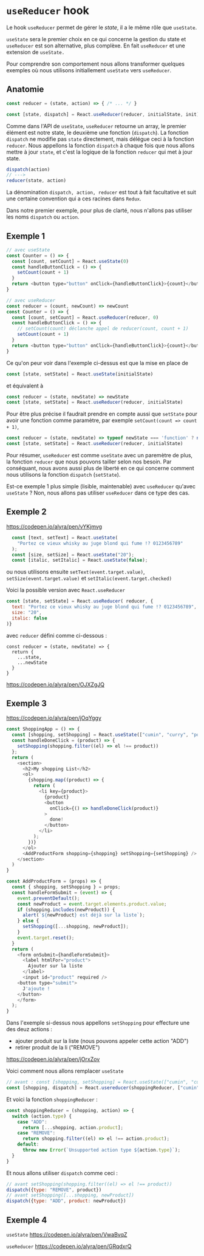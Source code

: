 # `useReducer` hook

Le hook `useReducer` permet de gérer le *state*, il a le même rôle que `useState`. 

`useState` sera le premier choix en ce qui concerne la gestion du state et `useReducer` est son alternative, plus complèxe. En fait `useReducer` et une extension de `useState.`

Pour comprendre son comportement nous allons transformer quelques exemples où nous utilisons initiallement `useState` vers `useReducer`. 

## Anatomie

```javascript
const reducer = (state, action) => { /* ... */ }

const [state, dispatch] = React.useReducer(reducer, initialState, init)
```


Comme dans l'API de `useState`, `useReducer` retourne un array, le premier élément est notre state, le deuxième une fonction (`dispatch`). La fonction `dispatch` ne modifie pas `state` directement, mais délégue ceci à la fonction `reducer`. Nous appellons la fonction `dispatch` à chaque fois que nous allons mettre à jour `state`, et c'est la logique de la fonction `reducer` qui met à jour state. 

```javascript
dispatch(action) 
// --->
reducer(state, action)
```

La dénomination `dispatch, action, reducer` est tout à fait facultative et suit une certaine convention qui a ces racines dans `Redux`. 

Dans notre premier exemple, pour plus de clarté, nous n'allons pas utiliser les noms `dispatch` ou `action`.

## Exemple 1

```javascript
// avec useState
const Counter = () => {
  const [count, setCount] = React.useState(0)
  const handleButtonClick = () => {
    setCount(count + 1)
  }
  return <button type="button" onClick={handleButtonClick}>{count}</button>
}
```


```javascript
// avec useReducer
const reducer = (count, newCount) => newCount
const Counter = () => {
  const [count, setCount] = React.useReducer(reducer, 0)
  const handleButtonClick = () => {
    // setCount(count) déclanche appel de reducer(count, count + 1)
    setCount(count + 1)
  }
  return <button type="button" onClick={handleButtonClick}>{count}</button>
}
```

Ce qu'on peur voir dans l'exemple ci-dessus est que la mise en place de

```javascript
const [state, setState] = React.useState(initialState)
```

et équivalent à 

```javascript
const reducer = (state, newState) => newState
const [state, setState] = React.useReducer(reducer, initialState)
```

Pour être plus précise il faudrait prendre en compte aussi que `setState` pour avoir une fonction comme paramètre, par exemple `setCount(count => count + 1)`, 

```javascript
const reducer = (state, newState) => typeof newState === 'function' ? newState(state) : newState
const [state, setState] = React.useReducer(reducer, initialState)
```

Pour résumer, `useReducer` est comme `useState` avec un paremètre de plus, la fonction `reducer` que nous pouvons tailler selon nos besoin. Par conséquant, nous avons aussi plus de liberté  en ce qui concerne comment nous utilisons la fonction `dispatch` (`setState`).

Est-ce exemple 1 plus simple (lisible, maintenable) avec `useReducer` qu'avec `useState` ? Non, nous allons pas utiliser `useReducer` dans ce type des cas.


## Exemple 2

https://codepen.io/alyra/pen/vYKjmvg

```javascript
  const [text, setText] = React.useState(
    "Portez ce vieux whisky au juge blond qui fume !? 0123456789"
  );
  const [size, setSize] = React.useState("20");
  const [italic, setItalic] = React.useState(false);
```

ou nous utilisons ensuite `setText(event.target.value)`, `setSize(event.target.value)` et `setItalic(event.target.checked)`

Voici la possible version avec `React.useReducer`

```javascript
const [state, setState] = React.useReducer( reducer, {
  text: "Portez ce vieux whisky au juge blond qui fume !? 0123456789",
  size: "20",
  italic: false
)}
```

avec `reducer` défini comme ci-dessous :

```
const reducer = (state, newState) => {
  return {
    ...state,
    ...newState
  }
}
```

https://codepen.io/alyra/pen/OJXZgJQ

## Exemple 3

https://codepen.io/alyra/pen/jOqYggy

```javascript
const ShoppingApp = () => {
  const [shopping, setShopping] = React.useState(["cumin", "curry", "poivre"]);
  const handleDoneClick = (product) => {
    setShopping(shopping.filter((el) => el !== product))
  };
  return (
    <section>
      <h2>My shopping List</h2>
      <ol>
        {shopping.map((product) => {
          return (
            <li key={product}>
              {product}
              <button
                onClick={() => handleDoneClick(product)}
              >
                done!
              </button>
            </li>
          );
        })}
      </ol>
      <AddProductForm shopping={shopping} setShopping={setShopping} />
    </section>
  )
}

const AddProductForm = (props) => {
  const { shopping, setShopping } = props;
  const handleFormSubmit = (event) => {
    event.preventDefault();
    const newProduct = event.target.elements.product.value;
    if (shopping.includes(newProduct)) {
      alert(`${newProduct} est déjà sur la liste`);
    } else {
      setShopping([...shopping, newProduct]);
    }
    event.target.reset();
  }
  return (
    <form onSubmit={handleFormSubmit}>
      <label htmlFor="product">
        Ajouter sur la liste
      </label>
      <input id="product" required />
    <button type="submit">
      J'ajoute !
    </button>
    </form>
  );
}
```

Dans l'exemple si-dessus nous appellons `setShopping` pour effecture une des deuz actions :
- ajouter produit sur la liste (nous pouvons appeler cette action "ADD")
- retirer produit de la li ("REMOVE")

https://codepen.io/alyra/pen/jOrxZov


Voici comment nous allons remplacer `useState`

```javascript
// avant : const [shopping, setShopping] = React.useState(["cumin", "curry", "poivre"]);
const [shopping, dispatch] = React.usereducer(shoppingReducer, ["cumin", "curry", "poivre"])
```

Et voici la fonction `shoppingReducer` :

```javascript
const shoppingReducer = (shopping, action) => {
  switch (action.type) {
    case "ADD":
      return [...shopping, action.product];
    case "REMOVE":
      return shopping.filter((el) => el !== action.product);
    default:
      throw new Error(`Unsupported action type ${action.type}`);
  }
}
```

Et nous allons utiliser `dispatch` comme ceci :

```javascript
// avant setShopping(shopping.filter((el) => el !== product))
dispatch({type: "REMOVE", product})
// avant setShopping([...shopping, newProduct])
dispatch({type: "ADD", product: newProduct})
```

## Exemple 4

`useState`
https://codepen.io/alyra/pen/VwaBvqZ

`useReducer`
https://codepen.io/alyra/pen/GRqdxrQ






